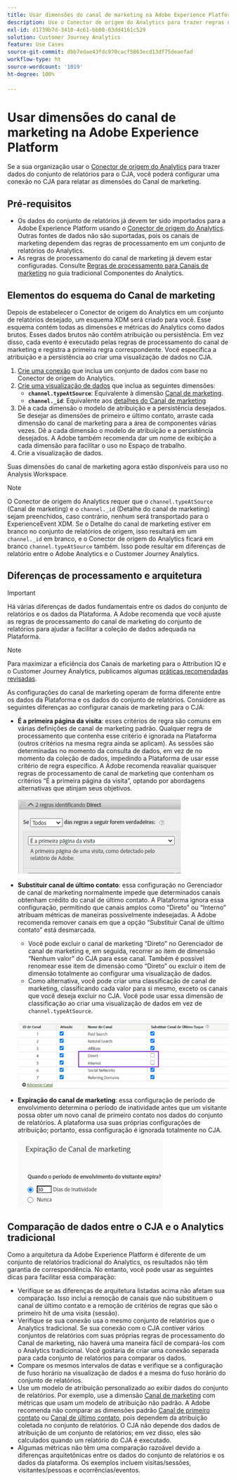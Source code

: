 ```yaml
---
title: Usar dimensões do canal de marketing na Adobe Experience Platform
description: Use o Conector de origem do Analytics para trazer regras de processamento de Canal de marketing para a Adobe Experience Platform.
exl-id: d1739b7d-3410-4c61-bb08-03dd4161c529
solution: Customer Journey Analytics
feature: Use Cases
source-git-commit: dbb7edae43fdc970cacf5863ecd13df75deaefad
workflow-type: ht
source-wordcount: '1019'
ht-degree: 100%

---
```


# Usar dimensões do canal de marketing na Adobe Experience Platform

Se a sua organização usar o [Conector de origem do Analytics](https://experienceleague.adobe.com/docs/experience-platform/sources/connectors/adobe-applications/analytics.html?lang=pt-BR) para trazer dados do conjunto de relatórios para o CJA, você poderá configurar uma conexão no CJA para relatar as dimensões do Canal de marketing.

## Pré-requisitos

* Os dados do conjunto de relatórios já devem ter sido importados para a Adobe Experience Platform usando o [Conector de origem do Analytics](https://experienceleague.adobe.com/docs/experience-platform/sources/connectors/adobe-applications/analytics.html?lang=pt-BR). Outras fontes de dados não são suportadas, pois os canais de marketing dependem das regras de processamento em um conjunto de relatórios do Analytics.
* As regras de processamento do canal de marketing já devem estar configuradas. Consulte [Regras de processamento para Canais de marketing](https://experienceleague.adobe.com/docs/analytics/components/marketing-channels/c-rules.html?lang=pt-BR) no guia tradicional Componentes do Analytics.

## Elementos do esquema do Canal de marketing

Depois de estabelecer o Conector de origem do Analytics em um conjunto de relatórios desejado, um esquema XDM será criado para você. Esse esquema contém todas as dimensões e métricas do Analytics como dados brutos. Esses dados brutos não contêm atribuição ou persistência. Em vez disso, cada evento é executado pelas regras de processamento do canal de marketing e registra a primeira regra correspondente. Você especifica a atribuição e a persistência ao criar uma visualização de dados no CJA.

1. [Crie uma conexão](/help/connections/create-connection.md) que inclua um conjunto de dados com base no Conector de origem do Analytics.
2. [Crie uma visualização de dados](/help/data-views/create-dataview.md) que inclua as seguintes dimensões:
   * **`channel.typeAtSource`**: Equivalente à dimensão [Canal de marketing](https://experienceleague.adobe.com/docs/analytics/components/dimensions/marketing-channel.html?lang=pt-BR).
   * **`channel._id`**: Equivalente aos [detalhes do Canal de marketing](https://experienceleague.adobe.com/docs/analytics/components/dimensions/marketing-detail.html?lang=pt-BR)
3. Dê a cada dimensão o modelo de atribuição e a persistência desejados. Se desejar as dimensões de primeiro e último contato, arraste cada dimensão do canal de marketing para a área de componentes várias vezes. Dê a cada dimensão o modelo de atribuição e a persistência desejados. A Adobe também recomenda dar um nome de exibição a cada dimensão para facilitar o uso no Espaço de trabalho.
4. Crie a visualização de dados.

Suas dimensões do canal de marketing agora estão disponíveis para uso no Analysis Workspace.

>[!NOTE]
>
> O Conector de origem do Analytics requer que o `channel.typeAtSource` (Canal de marketing) e o `channel._id` (Detalhe do canal de marketing) sejam preenchidos, caso contrário, nenhum será transportado para o ExperienceEvent XDM. Se o Detalhe do canal de marketing estiver em branco no conjunto de relatórios de origem, isso resultará em um `channel._id` em branco, e o Conector de origem do Analytics ficará em branco `channel.typeAtSource` também. Isso pode resultar em diferenças de relatório entre o Adobe Analytics e o Customer Journey Analytics.

## Diferenças de processamento e arquitetura

>[!IMPORTANT]
>
>Há várias diferenças de dados fundamentais entre os dados do conjunto de relatórios e os dados da Plataforma. A Adobe recomenda que você ajuste as regras de processamento do canal de marketing do conjunto de relatórios para ajudar a facilitar a coleção de dados adequada na Plataforma.

>[!NOTE]
>
>Para maximizar a eficiência dos Canais de marketing para o Attribution IQ e o Customer Journey Analytics, publicamos algumas [práticas recomendadas revisadas](https://experienceleague.adobe.com/docs/analytics/components/marketing-channels/mchannel-best-practices.html?lang=pt-BR).

As configurações do canal de marketing operam de forma diferente entre os dados da Plataforma e os dados do conjunto de relatórios. Considere as seguintes diferenças ao configurar canais de marketing para o CJA:

* **É a primeira página da visita**: esses critérios de regra são comuns em várias definições de canal de marketing padrão. Qualquer regra de processamento que contenha esse critério é ignorada na Plataforma (outros critérios na mesma regra ainda se aplicam). As sessões são determinadas no momento da consulta de dados, em vez de no momento da coleção de dados, impedindo a Plataforma de usar esse critério de regra específico. A Adobe recomenda reavaliar quaisquer regras de processamento de canal de marketing que contenham os critérios “É a primeira página da visita”, optando por abordagens alternativas que atinjam seus objetivos.

   ![Primeira página da visita](../assets/first-page-of-visit.png)

* **Substituir canal de último contato**: essa configuração no Gerenciador de canal de marketing normalmente impede que determinados canais obtenham crédito do canal de último contato. A Plataforma ignora essa configuração, permitindo que canais amplos como “Direto” ou “Interno” atribuam métricas de maneiras possivelmente indesejadas. A Adobe recomenda remover canais em que a opção “Substituir Canal de último contato” está desmarcada.
   * Você pode excluir o canal de marketing “Direto” no Gerenciador de canal de marketing e, em seguida, recorrer ao item de dimensão “Nenhum valor” do CJA para esse canal. Também é possível renomear esse item de dimensão como “Direto” ou excluir o item de dimensão totalmente ao configurar uma visualização de dados.
   * Como alternativa, você pode criar uma classificação de canal de marketing, classificando cada valor para si mesmo, exceto os canais que você deseja excluir no CJA. Você pode usar essa dimensão de classificação ao criar uma visualização de dados em vez de `channel.typeAtSource`.

   ![Substituir o canal de último contato](../assets/override-last-touch-channel.png)

* **Expiração do canal de marketing**: essa configuração de período de envolvimento determina o período de inatividade antes que um visitante possa obter um novo canal de primeiro contato nos dados do conjunto de relatórios. A plataforma usa suas próprias configurações de atribuição; portanto, essa configuração é ignorada totalmente no CJA.

   ![Expiração de canal de marketing](../assets/marketing-channel-expiration.png)

## Comparação de dados entre o CJA e o Analytics tradicional

Como a arquitetura da Adobe Experience Platform é diferente de um conjunto de relatórios tradicional do Analytics, os resultados não têm garantia de correspondência. No entanto, você pode usar as seguintes dicas para facilitar essa comparação:

* Verifique se as diferenças de arquitetura listadas acima não afetam sua comparação. Isso inclui a remoção de canais que não substituem o canal de último contato e a remoção de critérios de regras que são o primeiro hit de uma visita (sessão).
* Verifique se sua conexão usa o mesmo conjunto de relatórios que o Analytics tradicional. Se sua conexão com o CJA contiver vários conjuntos de relatórios com suas próprias regras de processamento do Canal de marketing, não haverá uma maneira fácil de compará-los com o Analytics tradicional. Você gostaria de criar uma conexão separada para cada conjunto de relatórios para comparar os dados.
* Compare os mesmos intervalos de datas e verifique se a configuração de fuso horário na visualização de dados é a mesma do fuso horário do conjunto de relatórios.
* Use um modelo de atribuição personalizado ao exibir dados do conjunto de relatórios. Por exemplo, use a dimensão [Canal de marketing](https://experienceleague.adobe.com/docs/analytics/components/dimensions/marketing-channel.html?lang=pt-BR) com métricas que usam um modelo de atribuição não padrão. A Adobe recomenda não comparar as dimensões padrão [Canal de primeiro contato](https://experienceleague.adobe.com/docs/analytics/components/dimensions/first-touch-channel.html?lang=pt-BR) ou [Canal de último contato](https://experienceleague.adobe.com/docs/analytics/components/dimensions/last-touch-channel.html?lang=pt-BR), pois dependem da atribuição coletada no conjunto de relatórios. O CJA não depende dos dados de atribuição de um conjunto de relatórios; em vez disso, eles são calculados quando um relatório do CJA é executado.
* Algumas métricas não têm uma comparação razoável devido a diferenças arquitetônicas entre os dados do conjunto de relatórios e os dados da plataforma. Os exemplos incluem visitas/sessões, visitantes/pessoas e ocorrências/eventos.
